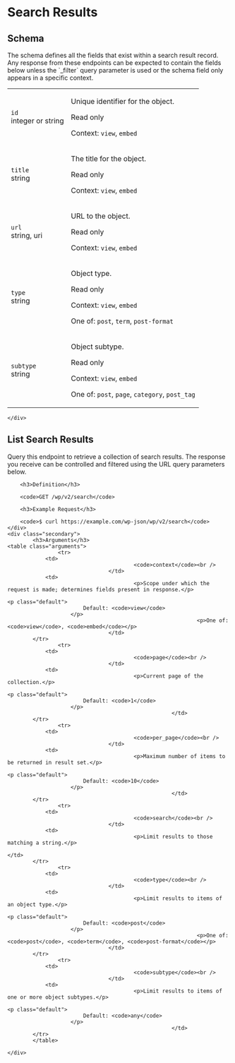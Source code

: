 ---
---

# Search Results

<section class="route">
	<div class="primary">
		<h2>Schema</h2>
<p>The schema defines all the fields that exist within a search result record. Any response from these endpoints can be expected to contain the fields below unless the `_filter` query parameter is used or the schema field only appears in a specific context.</p>
<table class="attributes">
			<tr id="schema-id">
			<td>
				<code>id</code><br />
				<span class="type">
					integer or string				</span>
			</td>
			<td>
				<p>Unique identifier for the object.</p>
									<p class="read-only">Read only</p>
								<p class="context">Context: <code>view</code>, <code>embed</code></p>
							</td>
		</tr>
			<tr id="schema-title">
			<td>
				<code>title</code><br />
				<span class="type">
					string				</span>
			</td>
			<td>
				<p>The title for the object.</p>
									<p class="read-only">Read only</p>
								<p class="context">Context: <code>view</code>, <code>embed</code></p>
							</td>
		</tr>
			<tr id="schema-url">
			<td>
				<code>url</code><br />
				<span class="type">
					string,
													uri
										</span>
			</td>
			<td>
				<p>URL to the object.</p>
									<p class="read-only">Read only</p>
								<p class="context">Context: <code>view</code>, <code>embed</code></p>
							</td>
		</tr>
			<tr id="schema-type">
			<td>
				<code>type</code><br />
				<span class="type">
					string				</span>
			</td>
			<td>
				<p>Object type.</p>
									<p class="read-only">Read only</p>
								<p class="context">Context: <code>view</code>, <code>embed</code></p>
									<p>One of: <code>post</code>, <code>term</code>, <code>post-format</code></p>
							</td>
		</tr>
			<tr id="schema-subtype">
			<td>
				<code>subtype</code><br />
				<span class="type">
					string				</span>
			</td>
			<td>
				<p>Object subtype.</p>
									<p class="read-only">Read only</p>
								<p class="context">Context: <code>view</code>, <code>embed</code></p>
									<p>One of: <code>post</code>, <code>page</code>, <code>category</code>, <code>post_tag</code></p>
							</td>
		</tr>
	</table>

	</div>
</section>

<div><section class="route">
	<div class="primary">
		<h2>List Search Results</h2>
		<p>Query this endpoint to retrieve a collection of search results. The response you receive can be controlled and filtered using the URL query parameters below.</p>

		<h3>Definition</h3>

		<code>GET /wp/v2/search</code>

		<h3>Example Request</h3>

		<code>$ curl https://example.com/wp-json/wp/v2/search</code>
	</div>
	<div class="secondary">
			<h3>Arguments</h3>
	<table class="arguments">
					<tr>
				<td>
											<code>context</code><br />
									</td>
				<td>
											<p>Scope under which the request is made; determines fields present in response.</p>
																					<p class="default">
							Default: <code>view</code>
						</p>
																<p>One of: <code>view</code>, <code>embed</code></p>
									</td>
			</tr>
					<tr>
				<td>
											<code>page</code><br />
									</td>
				<td>
											<p>Current page of the collection.</p>
																					<p class="default">
							Default: <code>1</code>
						</p>
														</td>
			</tr>
					<tr>
				<td>
											<code>per_page</code><br />
									</td>
				<td>
											<p>Maximum number of items to be returned in result set.</p>
																					<p class="default">
							Default: <code>10</code>
						</p>
														</td>
			</tr>
					<tr>
				<td>
											<code>search</code><br />
									</td>
				<td>
											<p>Limit results to those matching a string.</p>
																								</td>
			</tr>
					<tr>
				<td>
											<code>type</code><br />
									</td>
				<td>
											<p>Limit results to items of an object type.</p>
																					<p class="default">
							Default: <code>post</code>
						</p>
																<p>One of: <code>post</code>, <code>term</code>, <code>post-format</code></p>
									</td>
			</tr>
					<tr>
				<td>
											<code>subtype</code><br />
									</td>
				<td>
											<p>Limit results to items of one or more object subtypes.</p>
																					<p class="default">
							Default: <code>any</code>
						</p>
														</td>
			</tr>
			</table>

	</div>
</section>
</div>
